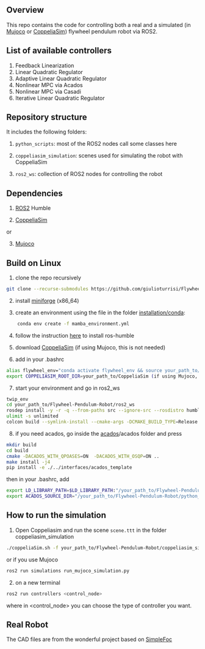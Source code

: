 ## Overview
This repo contains the code for controlling both a real and a simulated (in [Mujoco](https://github.com/google-deepmind/mujoco) or [CoppeliaSim](https://www.coppeliarobotics.com/downloads)) flywheel pendulum robot via ROS2. 

## List of available controllers
1. Feedback Linearization
2. Linear Quadratic Regulator
3. Adaptive Linear Quadratic Regulator
4. Nonlinear MPC via Acados
4. Nonlinear MPC via Casadi
6. Iterative Linear Quadratic Regulator

## Repository structure
It includes the following folders:

1. ```python_scripts```: most of the ROS2 nodes call some classes here
 
2. ```coppeliasim_simulation```: scenes used for simulating the robot with CoppeliaSim

3. ```ros2_ws```: collection of ROS2 nodes for controlling the robot



## Dependencies
1. [ROS2](https://docs.ros.org/en/humble/Installation.html) Humble

2. [CoppeliaSim](https://www.coppeliarobotics.com/downloads)

or

3. [Mujoco](https://github.com/google-deepmind/mujoco)


## Build on Linux
1. clone the repo recursively

```sh
git clone --recurse-submodules https://github.com/giulioturrisi/Flywheel-Pendulum-Robot.git
```


2. install [miniforge](https://github.com/conda-forge/miniforge/releases) (x86_64) 


3. create an environment using the file in the folder [installation/conda](https://github.com/giulioturrisi/Flywheel-Pendulum-Robot/tree/master/installation/conda):

```sh
    conda env create -f mamba_environment.yml
``` 

4. follow the instruction [here](https://robostack.github.io/GettingStarted.html) to install ros-humble


5. download [CoppeliaSim](https://www.coppeliarobotics.com/) (if using Mujoco, this is not needed)

6. add in your .bashrc

```sh
alias flywheel_env="conda activate flywheel_env && source your_path_to/Flywheel-Pendulum-Robot/ros2_ws/install/setup.bash"
export COPPELIASIM_ROOT_DIR=your_path_to/CoppeliaSim (if using Mujoco, this is not needed)
```

7. start your environment and go in ros2_ws
```sh
twip_env
cd your_path_to/Flywheel-Pendulum-Robot/ros2_ws
rosdep install -y -r -q --from-paths src --ignore-src --rosdistro humble
ulimit -s unlimited
colcon build --symlink-install --cmake-args -DCMAKE_BUILD_TYPE=Release
```

8. if you need acados, go inside the [acados](https://github.com/giulioturrisi/Flywheel-Pendulum-Robot/tree/master/python_scripts/controllers/acados)/acados folder and press
  
```sh
mkdir build
cd build
cmake -DACADOS_WITH_QPOASES=ON  -DACADOS_WITH_OSQP=ON ..
make install -j4
pip install -e ./../interfaces/acados_template
```
then in your .bashrc, add
```sh
export LD_LIBRARY_PATH=$LD_LIBRARY_PATH:"/your_path_to/Flywheel-Pendulum-Robot/python_scripts/controllers/acados/lib"
export ACADOS_SOURCE_DIR="/your_path_to/Flywheel-Pendulum-Robot/python_scripts/controllers/acados"
```

## How to run the simulation
1. Open Coppeliasim and run the scene `scene.ttt` in the folder coppeliasim_simulation 
```sh
./coppeliaSim.sh -f your_path_to/Flywheel-Pendulum-Robot/coppeliasim_simulation/scene.ttt 
```

or if you use Mujoco

```sh
ros2 run simulations run_mujoco_simulation.py 
```

2. on a new terminal 
```sh
ros2 run controllers <control_node>                     
```
where in <control_node> you can choose the type of controller you want. 




## Real Robot
The CAD files are from the wonderful project based on [SimpleFoc](https://github.com/simplefoc/Arduino-FOC-reaction-wheel-inverted-pendulum)


